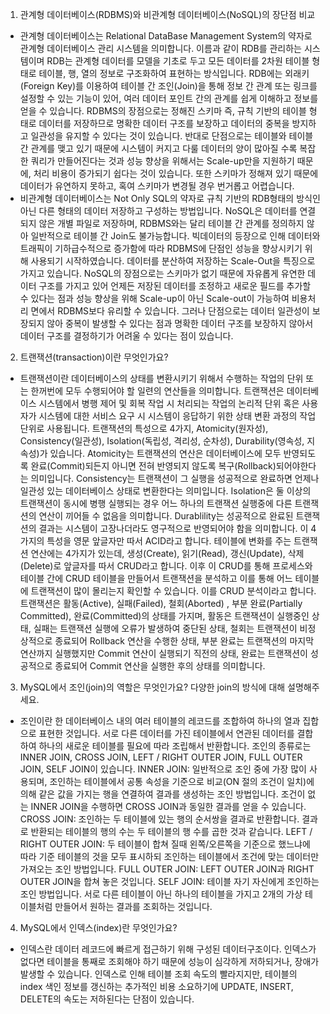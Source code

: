1. 관계형 데이터베이스(RDBMS)와 비관계형 데이터베이스(NoSQL)의 장단점 비교

- 관계형 데이터베이스는  Relational DataBase Management System의 약자로 관계형 데이터베이스 관리 시스템을 의미합니다. 이름과 같이 RDB를 관리하는 시스템이며 RDB는 관계형 데이터를 모델을 기초로 두고 모든 데이터를 2차원 테이블 형태로 테이블, 행, 열의 정보로 구조화하여 표현하는 방식입니다. RDB에는 외래키(Foreign Key)를 이용하여 테이블 간 조인(Join)을 통해 정보 간 관계 또는 링크를 설정할 수 있는 기능이 있어, 여러 데이터 포인트 간의 관계를 쉽게 이해하고 정보를 얻을 수 있습니다.
RDBMS의 장점으로는 정해진 스키마 즉, 규칙 기반의 테이블 형태로 데이터를 저장하므로 명확한 데이터 구조를 보장하고 데이터의 중복을 방지하고 일관성을 유지할 수 있다는 것이 있습니다.
반대로 단점으로는 테이블와 테이블 간 관계를 맺고 있기 때문에 시스템이 커지고 다룰 데이터의 양이 많아질 수록 복잡한 쿼리가 만들어진다는 것과 성능 향상을 위해서는 Scale-up만을 지원하기 때문에, 처리 비용이 증가되기 쉽다는 것이 있습니다. 또한 스키마가 정해져 있기 때문에 데이터가 유연하지 못하고, 혹여 스키마가 변경될 경우 번거롭고 어렵습니다. 
- 비관계형 데이터베이스는 Not Only SQL의 약자로 규칙 기반의 RDB형태의 방식인 아닌 다른 형태의 데이터 저장하고 구성하는 방법입니다. NoSQL은 데이터를 연결되지 않은 개별 파일로 저장하며, RDBMS와는 달리 테이블 간 관계를 정의하지 않아 일반적으로 테이블 간 Join도 불가능합니다. 빅데이터의 등장으로 인해 데이터와 트래픽이 기하급수적으로 증가함에 따라 RDBMS에 단점인 성능을 향상시키기 위해 사용되기 시작하였습니다. 데이터를 분산하여 저장하는 Scale-Out을 특징으로 가지고 있습니다.
NoSQL의 장점으로는 스키마가 없기 때문에 자유롭게 유연한 데이터 구조를 가지고 있어 언제든 저장된 데이터를 조정하고 새로운 필드를 추가할 수 있다는 점과 성능 향상을 위해 Scale-up이 아닌 Scale-out이 가능하여 비용처리 면에서 RDBMS보다 유리할 수 있습니다.
그러나 단점으로는 데이터 일관성이 보장되지 않아 중복이 발생할 수 있다는 점과 명확한 데이터 구조를 보장하지 않아서 데이터 구조를 결정하기가 어려울 수 있다는 점이 있습니다.

2. 트랜잭션(transaction)이란 무엇인가요?

- 트랜잭션이란 데이터베이스의 상태를 변환시키기 위해서 수행하는 작업의 단위 또는 한꺼번에 모두 수행되어야 할 일련의 연산들을 의미합니다. 트랜잭션은 데이터베이스 시스템에서 병행 제어 및 회복 작업 시 처리되는 작업의 논리적 단위 혹은 사용자가 시스템에 대한 서비스 요구 시 시스템이 응답하기 위한 상태 변환 과정의 작업 단위로 사용됩니다.
트랜잭션의 특성으로 4가지, Atomicity(원자성), Consistency(일관성), Isolation(독립성, 격리성, 순차성), Durability(영속성, 지속성)가 있습니다.
Atomicity는 트랜잭션의 연산은 데이터베이스에 모두 반영되도록 완료(Commit)되든지 아니면 전혀 반영되지 않도록 복구(Rollback)되어야한다는 의미입니다. 
Consistency는 트랜잭션이 그 실행을 성공적으로 완료하면 언제나 일관성 있는 데이터베이스 상태로 변환한다는 의미입니다.
Isolation은 둘 이상의 트랜잭션이 동시에 병행 실행되는 경우 어느 하나의 트랜잭션 실행중에 다른 트랜잭션의 연산이 끼어들 수 없음을 의미합니다.
Durablility는 성공적으로 완료된 트랜잭션의 결과는 시스템이 고장나더라도 영구적으로 반영되어야 함을 의미합니다.
이 4가지의 특성을 영문 앞글자만 따서 ACID라고 합니다.
테이블에 변화를 주는 트랜잭션 연산에는 4가지가 있는데, 생성(Create), 읽기(Read), 갱신(Update), 삭제(Delete)로 앞글자를 따서 CRUD라고 합니다. 이후 이 CRUD를 통해 프로세스와 테이블 간에 CRUD 테이블을 만들어서 트랜잭션을 분석하고 이를 통해 어느 테이블에 트랜잭션이 많이 몰리는지 확인할 수 있습니다. 이를 CRUD 분석이라고 합니다.
트랜잭션은 활동(Active), 실패(Failed), 철회(Aborted) , 부분 완료(Partially Committed), 완료(Committed)의 상태를 가지며, 활동은 트랜잭션이 실행중인 상태, 실패는 트랜잭션 실행에 오류가 발생하여 중단된 상태, 철회는 트랜잭션이 비정상적으로 종료되어 Rollback 연산을 수행한 상태, 부분 완료는 트랜잭션의 마지막 연산까지 실행했지만 Commit 연산이 실행되기 직전의 상태, 완료는 트랜잭션이 성공적으로 종료되어 Commit 연산을 실행한 후의 상태를 의미합니다.

3. MySQL에서 조인(join)의 역할은 무엇인가요? 다양한 join의 방식에 대해 설명해주세요.

- 조인이란 한 데이터베이스 내의 여러 테이블의 레코드를 조합하여 하나의 열과 집합으로 표현한 것입니다. 서로 다른 데이터를 가진 테이블에서 연관된 데이터를 결합하여 하나의 새로운 테이블를 필요에 따라 조립해서 반환합니다.
조인의 종류로는 INNER JOIN, CROSS JOIN, LEFT / RIGHT OUTER JOIN, FULL OUTER JOIN, SELF JOIN이 있습니다.
INNER JOIN: 일반적으로 조인 중에 가장 많이 사용되며, 조인하는 테이블에서 공통 속성을 기준으로 비교(ON 절의 조건이 일치)에 의해 같은 값을 가지는 행을 연결하여 결과를 생성하는 조인 방법입니다. 조건이 없는 INNER JOIN을 수행하면 CROSS JOIN과 동일한 결과를 얻을 수 있습니다.
CROSS JOIN: 조인하는 두 테이블에 있는 행의 순서쌍을 결과로 반환합니다. 결과로 반환되는 테이블의 행의 수는 두 테이블의 행 수를 곱한 것과 같습니다.
LEFT / RIGHT OUTER JOIN: 두 테이블이 합쳐 질때 왼쪽/오른쪽을 기준으로 했느냐에 따라 기준 테이블의 것을 모두 표시하되 조인하는 테이블에서 조건에 맞는 데이터만 가져오는 조인 방법입니다.
FULL OUTER JOIN: LEFT OUTER JOIN과 RIGHT OUTER JOIN을 합쳐 놓은 것입니다.
SELF JOIN: 테이블 자기 자신에게 조인하는 조인 방법입니다. 서로 다른 테이블이 아닌 하나의 테이블을 가지고 2개의 가상 테이블처럼 만들어서 원하는 결과를 조회하는 것입니다.


4. MySQL에서 인덱스(index)란 무엇인가요?

- 인덱스란 데이터 레코드에 빠르게 접근하기 위해 구성된 데이터구조이다. 인덱스가 없다면 테이블을 통째로 조회해야 하기 때문에 성능이 심각하게 저하되거나, 장애가 발생할 수 있습니다. 인덱스로 인해 테이블 조회 속도의 빨라지지만, 테이블의 index 색인 정보를 갱신하는 추가적인 비용 소요하기에 UPDATE, INSERT, DELETE의 속도는 저하된다는 단점이 있습니다.
